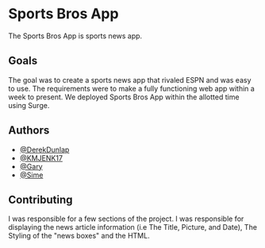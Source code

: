 
# Sports Bros App

The Sports Bros App is sports news app. 





## Goals

The goal was to create a sports news app that rivaled ESPN and was easy to use. The requirements were to make a fully functioning web app within a week to present. We deployed Sports Bros App within the allotted time using Surge.  
## Authors

- [@DerekDunlap](https://github.com/DerekDunlap)
- [@KMJENK17](https://github.com/KMJENK17)
- [@Gary]()
- [@Sime]()

## Contributing
I was responsible for a few sections of the project. I was responsible for displaying the news article information (i.e The Title, Picture, and Date), The Styling of the "news boxes" and the HTML. 